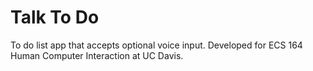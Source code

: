 # Talk To Do
To do list app that accepts optional voice input. 
Developed for ECS 164 Human Computer Interaction at UC Davis.

